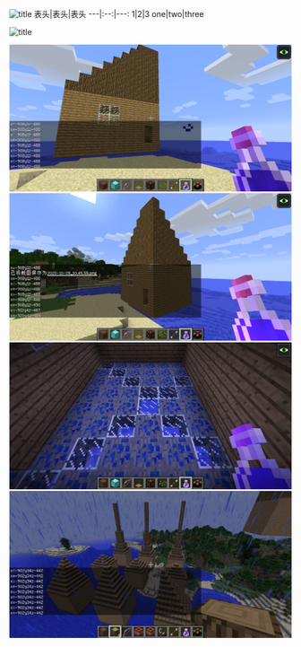 ![title](https://ss0.bdstatic.com/70cFvHSh_Q1YnxGkpoWK1HF6hhy/it/u=702257389,1274025419&fm=27&gp=0.jpg)
表头|表头|表头
---|:--:|---:
1|2|3
one|two|three


![title](https://c-ssl.duitang.com/uploads/item/201802/09/20180209120153_human.jpg)


![house1](https://github.com/ophwsjtu18/ohw20f/blob/main/zhb/2020-10-28_10.45.55.png)
![house2](https://github.com/ophwsjtu18/ohw20f/blob/main/zhb/2020-10-28_10.46.03.png)
![house3](https://github.com/ophwsjtu18/ohw20f/blob/main/zhb/2020-11-04_17.11.16.png)
![house4](https://github.com/ophwsjtu18/ohw20f/blob/main/zhb/2020-11-25_11.49.57.png)
